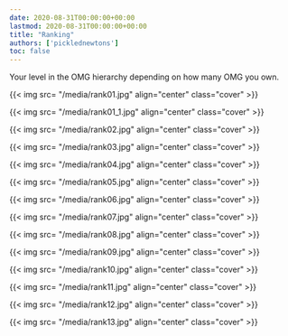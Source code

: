```yaml
---
date: 2020-08-31T00:00:00+00:00
lastmod: 2020-08-31T00:00:00+00:00
title: "Ranking"
authors: ['picklednewtons']
toc: false
---
```


Your level in the OMG hierarchy depending on how many OMG you own.

{{< img src= "/media/rank01.jpg" align="center" class="cover" >}}

{{< img src= "/media/rank01_1.jpg" align="center" class="cover" >}}

{{< img src= "/media/rank02.jpg" align="center" class="cover" >}}

{{< img src= "/media/rank03.jpg" align="center" class="cover" >}}

{{< img src= "/media/rank04.jpg" align="center" class="cover" >}}

{{< img src= "/media/rank05.jpg" align="center" class="cover" >}}

{{< img src= "/media/rank06.jpg" align="center" class="cover" >}}

{{< img src= "/media/rank07.jpg" align="center" class="cover" >}}

{{< img src= "/media/rank08.jpg" align="center" class="cover" >}}

{{< img src= "/media/rank09.jpg" align="center" class="cover" >}}

{{< img src= "/media/rank10.jpg" align="center" class="cover" >}}

{{< img src= "/media/rank11.jpg" align="center" class="cover" >}}

{{< img src= "/media/rank12.jpg" align="center" class="cover" >}}

{{< img src= "/media/rank13.jpg" align="center" class="cover" >}}
